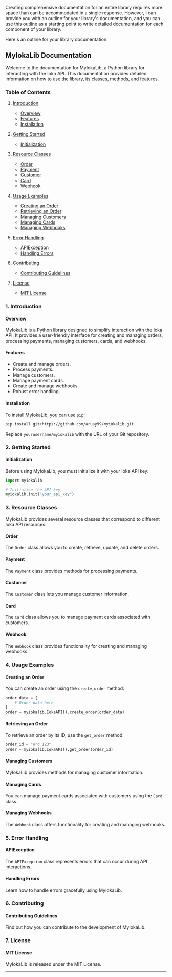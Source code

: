 Creating comprehensive documentation for an entire library requires more space than can be accommodated in a single response. However, I can provide you with an outline for your library's documentation, and you can use this outline as a starting point to write detailed documentation for each component of your library.

Here's an outline for your library documentation:

## MyIokaLib Documentation

Welcome to the documentation for MyIokaLib, a Python library for interacting with the Ioka API. This documentation provides detailed information on how to use the library, its classes, methods, and features.

### Table of Contents

1. [Introduction](#introduction)
   - [Overview](#overview)
   - [Features](#features)
   - [Installation](#installation)
   
2. [Getting Started](#getting-started)
   - [Initialization](#initialization)
   
3. [Resource Classes](#resource-classes)
   - [Order](#order)
   - [Payment](#payment)
   - [Customer](#customer)
   - [Card](#card)
   - [Webhook](#webhook)
   
4. [Usage Examples](#usage-examples)
   - [Creating an Order](#creating-an-order)
   - [Retrieving an Order](#retrieving-an-order)
   - [Managing Customers](#managing-customers)
   - [Managing Cards](#managing-cards)
   - [Managing Webhooks](#managing-webhooks)
   
5. [Error Handling](#error-handling)
   - [APIException](#apiexception)
   - [Handling Errors](#handling-errors)
   
6. [Contributing](#contributing)
   - [Contributing Guidelines](#contributing-guidelines)
   
7. [License](#license)
   - [MIT License](#mit-license)

### 1. Introduction <a name="introduction"></a>

#### Overview <a name="overview"></a>

MyIokaLib is a Python library designed to simplify interaction with the Ioka API. It provides a user-friendly interface for creating and managing orders, processing payments, managing customers, cards, and webhooks.

#### Features <a name="features"></a>

- Create and manage orders.
- Process payments.
- Manage customers.
- Manage payment cards.
- Create and manage webhooks.
- Robust error handling.

#### Installation <a name="installation"></a>

To install MyIokaLib, you can use `pip`:

```bash
pip install git+https://github.com/aruay99/myiokalib.git
```

Replace `yourusername/myiokalib` with the URL of your Git repository.

### 2. Getting Started <a name="getting-started"></a>

#### Initialization <a name="initialization"></a>

Before using MyIokaLib, you must initialize it with your Ioka API key:

```python
import myiokalib

# Initialize the API key
myiokalib.init("your_api_key")
```

### 3. Resource Classes <a name="resource-classes"></a>

MyIokaLib provides several resource classes that correspond to different Ioka API resources:

#### Order <a name="order"></a>

The `Order` class allows you to create, retrieve, update, and delete orders.

#### Payment <a name="payment"></a>

The `Payment` class provides methods for processing payments.

#### Customer <a name="customer"></a>

The `Customer` class lets you manage customer information.

#### Card <a name="card"></a>

The `Card` class allows you to manage payment cards associated with customers.

#### Webhook <a name="webhook"></a>

The `Webhook` class provides functionality for creating and managing webhooks.

### 4. Usage Examples <a name="usage-examples"></a>

#### Creating an Order <a name="creating-an-order"></a>

You can create an order using the `create_order` method:

```python
order_data = {
    # Order data here
}
order = myiokalib.IokaAPI().create_order(order_data)
```

#### Retrieving an Order <a name="retrieving-an-order"></a>

To retrieve an order by its ID, use the `get_order` method:

```python
order_id = "ord_123"
order = myiokalib.IokaAPI().get_order(order_id)
```

#### Managing Customers <a name="managing-customers"></a>

MyIokaLib provides methods for managing customer information.

#### Managing Cards <a name="managing-cards"></a>

You can manage payment cards associated with customers using the `Card` class.

#### Managing Webhooks <a name="managing-webhooks"></a>

The `Webhook` class offers functionality for creating and managing webhooks.

### 5. Error Handling <a name="error-handling"></a>

#### APIException <a name="apiexception"></a>

The `APIException` class represents errors that can occur during API interactions.

#### Handling Errors <a name="handling-errors"></a>

Learn how to handle errors gracefully using MyIokaLib.

### 6. Contributing <a name="contributing"></a>

#### Contributing Guidelines <a name="contributing-guidelines"></a>

Find out how you can contribute to the development of MyIokaLib.

### 7. License <a name="license"></a>

#### MIT License <a name="mit-license"></a>

MyIokaLib is released under the MIT License.

---

